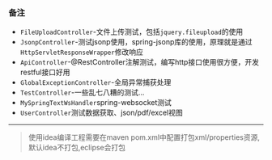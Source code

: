 ### 备注
* `FileUploadController`-文件上传测试，包括`jquery.fileupload`的使用
* `JsonpController`-测试jsonp使用，spring-jsonp库的使用，原理就是通过`HttpServletResponseWrapper`修改响应
* `ApiController`-@RestController注解测试，编写http接口使用很方便，开发restful接口好用
* `GlobalExceptionController`-全局异常捕获处理
* `TestController`-一些乱七八糟的测试...
* `MySpringTextWsHandler`spring-websocket测试
* `UserController`测试数据获取、json/pdf/excel视图
---

> 使用idea编译工程需要在maven pom.xml中配置打包xml/properties资源,默认idea不打包,eclipse会打包